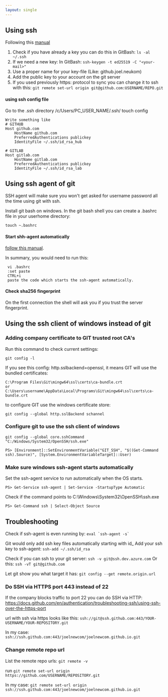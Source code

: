 ```yaml
---
layout: single
---
```


## Using ssh 
Following this [manual](https://docs.github.com/en/authentication/connecting-to-github-with-ssh/generating-a-new-ssh-key-and-adding-it-to-the-ssh-agent)

1. Check if you have already a key you can do this in GitBash: ```ls -al ~/.ssh``` 
2. If we need a new key: In GitBash: ```ssh-keygen -t ed25519 -C "<your-mail>"```
3. Use a proper name for your key-file (Like: github.joel.neukom)
4. Add the public key to your account on the git server
5. If you used previously https: protocol to sync you can change it to ssh with this: ```git remote set-url origin git@github.com:USERNAME/REPO.git```

#### using ssh config file 
Go to the .ssh directory /c/Users/PC_USER_NAME/.ssh/
touch config

```
Write something like
# GITHUB
Host github.com
    HostName github.com
    PreferredAuthentications publickey
    IdentityFile ~/.ssh/id_rsa_hub
 
# GITLAB
Host gitlab.com
    HostName gitlab.com
    PreferredAuthentications publickey
    IdentityFile ~/.ssh/id_rsa_lab
```

## Using ssh agent of git
SSH agent will make sure you won't get asked for username password all the time using git with ssh.

Install git bash on windows.
In the git bash shell you can create a .bashrc file in your userhome directory:
```
touch ~.bashrc
```
#### Start shh-agent automatically
 [follow this manual](https://help.github.com/en/github/authenticating-to-github/working-with-ssh-key-passphrases).

In summary, you would need to run this:
```
 vi .bashrc
 :set paste
 CTRL+i
 paste the code which starts the ssh-agent automatically.
```

#### Check sha256 fingerprint
On the first connection the shell will ask you if you trust the server fingerprint. 

## Using the ssh client of windows instead of git

### Adding company certificate to GIT trusted root CA's
Run this command to check current settings:

``` 
git config -l
```

If you see this config: http.sslbackend=openssl, it means GIT will use the bundled certificates: 

```
C:\Program Files\Git\mingw64\ssl\certs\ca-bundle.crt​
or
C:\Users\username\AppData\Local\Programs\Git\mingw64\ssl\certs\ca-bundle.crt​
```

to configure GIT use the windows certificate store:
```
git config --global http.sslBackend schannel
```

### Configure git to use the ssh client of windows
```
git config --global core.sshCommand "C:/Windows/System32/OpenSSH/ssh.exe"
```

```
PS> [Environment]::SetEnvironmentVariable("GIT_SSH", "$((Get-Command ssh).Source)", [System.EnvironmentVariableTarget]::User)
```

### Make sure windows ssh-agent starts automatically
Set the ssh-agent service to run automatically when the OS starts. 
```
PS> Get-Service ssh-agent | Set-Service -StartupType Automatic
```

Check if the command points to C:\Windows\System32\OpenSSH\ssh.exe
```
PS> Get-Command ssh | Select-Object Source
```
## Troubleshooting
Check if ssh-agent is even running by: ```eval `ssh-agent -s` ```

Git would only add ssh key files automatically starting with id_
Add your ssh key to ssh-agent: ``` ssh-add ~/.ssh/id_rsa ```

Check if you can ssh to your git server:  ```ssh -v git@ssh.dev.azure.com```
Or this: ```ssh -vT git@github.com```

Let git show you what target it has:  ```git config --get remote.origin.url```


### Do SSH via HTTPS port 443 instead of 22

If the company blocks traffic to port 22 you can do SSH via HTTP:
https://docs.github.com/en/authentication/troubleshooting-ssh/using-ssh-over-the-https-port


url with ssh via https looks like this:
```ssh://git@ssh.github.com:443/YOUR-USERNAME/YOUR-REPOSITORY.git```

In my case: ```ssh://ssh.github.com:443/joelnewcom/joelnewcom.github.io.git```

### Change remote repo url
List the remote repo urls: ```git remote -v```

run ```git remote set-url origin https://github.com/USERNAME/REPOSITORY.git```

In my case: ```git remote set-url origin ssh://ssh.github.com:443/joelnewcom/joelnewcom.github.io.git```